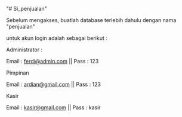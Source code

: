 "# Si_penjualan" 

Sebelum mengakses, buatlah database terlebih dahulu dengan nama "penjualan"

untuk akun login adalah sebagai berikut :

Administrator :

Email : ferdi@admin.com || Pass : 123

Pimpinan

Email : ardian@gmail.com || Pass : 123

Kasir

Email : kasir@gmail.com || Pass : kasir
